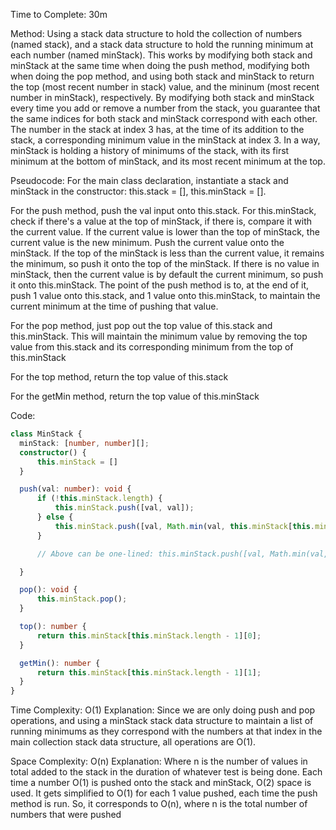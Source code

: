 Time to Complete: 30m

Method: Using a stack data structure to hold the collection of numbers (named stack), and a stack data structure to hold the running minimum at each number (named minStack). This works by modifying both stack and minStack at the same time when doing the push method, modifying both when doing the pop method, and using both stack and minStack to return the top (most recent number in stack) value, and the mininum (most recent number in minStack), respectively. By modifying both stack and minStack every time you add or remove a number from the stack, you guarantee that the same indices for both stack and minStack correspond with each other. The number in the stack at index 3 has, at the time of its addition to the stack, a corresponding minimum value in the minStack at index 3. In a way, minStack is holding a history of minimums of the stack, with its first minimum at the bottom of minStack, and its most recent minimum at the top.

Pseudocode: For the main class declaration, instantiate a stack and minStack in the constructor: this.stack = [], this.minStack = [].

For the push method, push the val input onto this.stack. For this.minStack, check if there's a value at the top of minStack, if there is, compare it with the current value. If the current value is lower than the top of minStack, the current value is the new minimum. Push the current value onto the minStack. If the top of the minStack is less than the current value, it remains the minimum, so push it onto the top of the minStack. If there is no value in minStack, then the current value is by default the current minimum, so push it onto this.minStack. The point of the push method is to, at the end of it, push 1 value onto this.stack, and 1 value onto this.minStack, to maintain the current minimum at the time of pushing that value.

For the pop method, just pop out the top value of this.stack and this.minStack. This will maintain the minimum value by removing the top value from this.stack and its corresponding minimum from the top of this.minStack

For the top method, return the top value of this.stack

For the getMin method, return the top value of this.minStack

Code:

```ts
class MinStack {
  minStack: [number, number][];
  constructor() {
      this.minStack = []
  }

  push(val: number): void {
      if (!this.minStack.length) {
          this.minStack.push([val, val]);
      } else {
          this.minStack.push([val, Math.min(val, this.minStack[this.minStack.length - 1][1])])
      }

      // Above can be one-lined: this.minStack.push([val, Math.min(val, this.minStack.length ? this.minStack[this.minStack.length - 1][1] : Infinity)])

  }

  pop(): void {
      this.minStack.pop();
  }

  top(): number {
      return this.minStack[this.minStack.length - 1][0];
  }

  getMin(): number {
      return this.minStack[this.minStack.length - 1][1];
  }
}
```

Time Complexity: O(1)
Explanation: Since we are only doing push and pop operations, and using a minStack stack data structure to maintain a list of running minimums as they correspond with the numbers at that index in the main collection stack data structure, all operations are O(1).

Space Complexity: O(n)
Explanation: Where n is the number of values in total added to the stack in the duration of whatever test is being done. Each time a number O(1) is pushed onto the stack and minStack, O(2) space is used. It gets simplified to O(1) for each 1 value pushed, each time the push method is run. So, it corresponds to O(n), where n is the total number of numbers that were pushed
